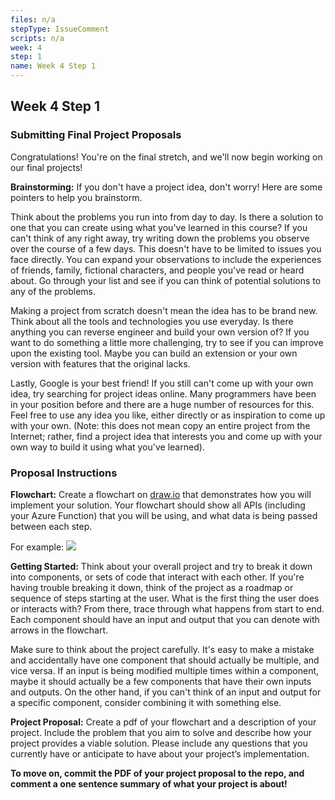 ```yaml
---
files: n/a
stepType: IssueComment
scripts: n/a
week: 4
step: 1
name: Week 4 Step 1
---
```


## Week 4 Step 1

### Submitting Final Project Proposals

Congratulations! You're on the final stretch, and we'll now begin working on our final projects!

**Brainstorming:** If you don't have a project idea, don't worry! Here are some pointers to help you brainstorm.

Think about the problems you run into from day to day. Is there a solution to one that you can create using what you've learned in this course? If you can't think of any right away, try writing down the problems you observe over the course of a few days. This doesn't have to be limited to issues you face directly. You can expand your observations to include the experiences of friends, family, fictional characters, and people you've read or heard about. Go through your list and see if you can think of potential solutions to any of the problems.

Making a project from scratch doesn't mean the idea has to be brand new. Think about all the tools and technologies you use everyday. Is there anything you can reverse engineer and build your own version of? If you want to do something a little more challenging, try to see if you can improve upon the existing tool. Maybe you can build an extension or your own version with features that the original lacks.  

Lastly, Google is your best friend! If you still can't come up with your own idea, try searching for project ideas online. Many programmers have been in your position before and there are a huge number of resources for this. Feel free to use any idea you like, either directly or as inspiration to come up with your own. (Note: this does not mean copy an entire project from the Internet; rather, find a project idea that interests you and come up with your own way to build it using what you've learned).

### Proposal Instructions

**Flowchart:**  Create a flowchart on [draw.io](draw.io) that demonstrates how you will implement your solution. Your flowchart should show all APIs (including your Azure Function) that you will be using, and what data is being passed between each step.

For example: ![](https://github.com/thearchitectsnotebook/azure-functions-course/blob/master/images/proposal-flow-chart.PNG?raw=true)

**Getting Started:** Think about your overall project and try to break it down into components, or sets of code that interact with each other. If you're having trouble breaking it down, think of the project as a roadmap or sequence of steps starting at the user. What is the first thing the user does or interacts with? From there, trace through what happens from start to end. Each component should have an input and output that you can denote with arrows in the flowchart.

Make sure to think about the project carefully. It's easy to make a mistake and accidentally have one component that should actually be multiple, and vice versa. If an input is being modified multiple times within a component, maybe it should actually be a few components that have their own inputs and outputs. On the other hand, if you can't think of an input and output for a specific component, consider combining it with something else.

**Project Proposal:** Create a pdf of your flowchart and a description of your project. Include the problem that you aim to solve and describe how your project provides a viable solution. Please include any questions that you currently have or anticipate to have about your project’s implementation.

**To move on, commit the PDF of your project proposal to the repo, and comment a one sentence summary of what your project is about!**


